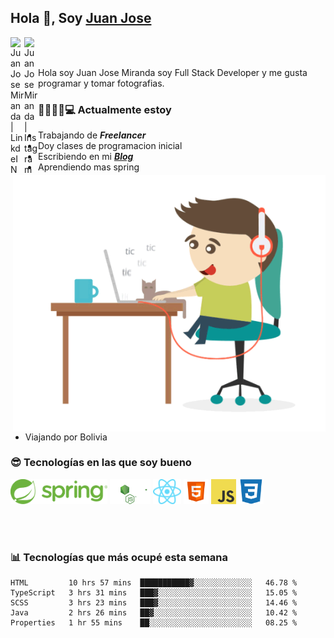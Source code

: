 ## Hola 👋, Soy [Juan Jose](http://juanjoses.me)

<a href="https://www.linkedin.com/in/juanjosemirandam/">
  <img align="left" alt="Juan Jose Miranda | LinkdeIN" width="22px" src="https://cdn.jsdelivr.net/npm/simple-icons@v3/icons/linkedin.svg" />
</a>

<a href="https://www.instagram.com/juan.jose.miranda/">
  <img align="left" alt="Juan Jose Miranda | Instagram" width="22px" src="https://cdn.jsdelivr.net/npm/simple-icons@v3/icons/instagram.svg" />
</a>

<br /> <br />

Hola soy Juan Jose Miranda soy Full Stack Developer y me gusta programar y tomar fotografias.

<img align="right" alt="GIF" src="./images/gif-juanjose.gif" width="500" max-height="320" />

### 👨‍💻🕵‍♀💻 Actualmente estoy

- Trabajando de ***Freelancer***
- Doy clases de programacion inicial
- Escribiendo en mi ***[Blog](http://juanjoses.me)***
- Aprendiendo mas spring
- Viajando por Bolivia 

### 😎 Tecnologías en las que soy bueno

<code><img alt="Spring" height="40px" src="./images/spring-icon.svg"/></code>
<code><img alt="NodeJS" height="40px" src="./images/nodejs-icon.svg" /></code>
<code><img alt="ReactJS" height="40px" src="./images/react-icon.svg" /></code>
<code><img alt="HTML5" height="40px" src="./images/html-icon.png" /></code>
<code><img alt="JavaScript" height="40px" src="./images/js-icon.png"  /></code>
<code><img alt="CSS3" height="40px" src="./images/css-icon.png" /></code>

<br/><br/>

### 📊 Tecnologías que más ocupé esta semana

<!--START_SECTION:waka-->
```text
HTML         10 hrs 57 mins  ███████████▓░░░░░░░░░░░░░   46.78 % 
TypeScript   3 hrs 31 mins   ███▓░░░░░░░░░░░░░░░░░░░░░   15.05 % 
SCSS         3 hrs 23 mins   ███▓░░░░░░░░░░░░░░░░░░░░░   14.46 % 
Java         2 hrs 26 mins   ██▓░░░░░░░░░░░░░░░░░░░░░░   10.42 % 
Properties   1 hr 55 mins    ██░░░░░░░░░░░░░░░░░░░░░░░   08.25 % 
```
<!--END_SECTION:waka-->

<!-- ### 📌🤓 Últimos artículos en mi blog -->